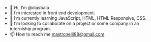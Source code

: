 - 👋 Hi, I’m @diasbala
- 👀 I’m interested in front end development.
- 🌱 I’m currently learning JavaScript, HTML, HTML Responsive, CSS.
- 💞️ I’m looking to collaborate on a project or some company in an interniship program.
- 📫 How to reach me mastronelli88@gmail.com

<!---
diasbala/diasbala is a ✨ special ✨ repository because its `README.md` (this file) appears on your GitHub profile.
You can click the Preview link to take a look at your changes.
--->
